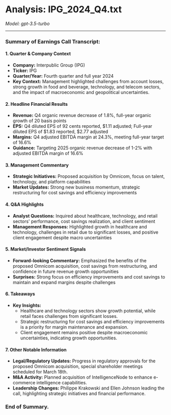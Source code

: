# Analysis: IPG_2024_Q4.txt

*Model: gpt-3.5-turbo*

---

### Summary of Earnings Call Transcript:

#### 1. Quarter & Company Context
- **Company:** Interpublic Group (IPG)
- **Ticker:** IPG
- **Quarter/Year:** Fourth quarter and full year 2024
- **Key Context:** Management highlighted challenges from account losses, strong growth in food and beverage, technology, and telecom sectors, and the impact of macroeconomic and geopolitical uncertainties.

#### 2. Headline Financial Results
- **Revenue:** Q4 organic revenue decrease of 1.8%, full-year organic growth of 20 basis points
- **EPS:** Q4 diluted EPS of 92 cents reported, $1.11 adjusted; Full-year diluted EPS of $1.83 reported, $2.77 adjusted
- **Margins:** Q4 adjusted EBITDA margin at 24.3%, meeting full-year target of 16.6%
- **Guidance:** Targeting 2025 organic revenue decrease of 1-2% with adjusted EBITDA margin of 16.6%

#### 3. Management Commentary
- **Strategic Initiatives:** Proposed acquisition by Omnicom, focus on talent, technology, and platform capabilities
- **Market Updates:** Strong new business momentum, strategic restructuring for cost savings and efficiency improvements

#### 4. Q&A Highlights
- **Analyst Questions:** Inquired about healthcare, technology, and retail sectors' performance, cost savings realization, and client sentiment
- **Management Responses:** Highlighted growth in healthcare and technology, challenges in retail due to significant losses, and positive client engagement despite macro uncertainties

#### 5. Market/Investor Sentiment Signals
- **Forward-looking Commentary:** Emphasized the benefits of the proposed Omnicom acquisition, cost savings from restructuring, and confidence in future revenue growth opportunities
- **Surprises:** Strong focus on efficiency improvements and cost savings to maintain and expand margins despite challenges

#### 6. Takeaways
- **Key Insights:**
  - Healthcare and technology sectors show growth potential, while retail faces challenges from significant losses.
  - Strategic restructuring for cost savings and efficiency improvements is a priority for margin maintenance and expansion.
  - Client engagement remains positive despite macroeconomic uncertainties, indicating growth opportunities.

#### 7. Other Notable Information
- **Legal/Regulatory Updates:** Progress in regulatory approvals for the proposed Omnicom acquisition, special shareholder meetings scheduled for March 18th.
- **M&A Activity:** Planned acquisition of IntelligenceNode to enhance e-commerce intelligence capabilities.
- **Leadership Changes:** Philippe Krakowski and Ellen Johnson leading the call, highlighting strategic initiatives and financial performance.

### End of Summary.